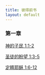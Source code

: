 ```yaml
---
title: 彼得前书
layout: default
---
```


###  第一章

[神的子民 1:1-2](https://drive.google.com/file/d/1AtL5OW1ZsSxD_rUD93k4mb-ucJAFIeP6/view?usp=sharing)

[圣徒的盼望 1:3-5](https://drive.google.com/file/d/1KY5fAZFGyQA362HcstqVBYQ7WTMAVTSq/view?usp=sharing)

[定睛耶稣 1:6-12](https://drive.google.com/file/d/1BQxyWUXHlRfrNEpw74In0U50oDmCDLVQ/view?usp=sharing)